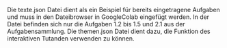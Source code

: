 Die texte.json Datei dient als ein Beispiel für bereits eingetragene Aufgaben und muss in den Dateibrowser in GoogleColab eingefügt werden.
In der Datei befinden sich nur die Aufgaben 1.2 bis 1.5 und 2.1 aus der Aufgabensammlung.
Die themen.json Datei dient dazu, die Funktion des interaktiven Tutanden verwenden zu können.
